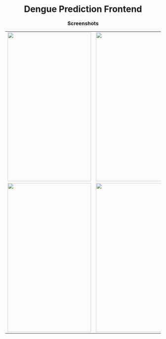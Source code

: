 ﻿<div align="center">

# Dengue Prediction Frontend
  
  
<h3 align="center" style= "margin:3"> Screenshots </h3>

<table>

  <tr>
    <td><img src="https://drive.google.com/uc?export=view&id=1pS8TIBnVoKSG1IgEHowSZbNiNFt6uWrl" width=270 height=480></td>
    <td><img src="https://drive.google.com/uc?export=view&id=1EYyL9GS1x_sNmmWwP2MuI0YHbY8gm_td" width=270 height=480></td>
    <td><img src="https://drive.google.com/uc?export=view&id=1v-24Iu6iGKSlno7_rY-jWEiwERYKNpi3" width=270 height=480></td>
  </tr>
    <tr>
    <td><img src="https://drive.google.com/uc?export=view&id=14aGBG3dDDCqMIl0aHWvdx730qRnKPq6C" width=270 height=480></td> 
    <td><img src="https://drive.google.com/uc?export=view&id=1zk7Nphus98g3GsiIk3kCPx6uRgTIMfLm" width=270 height=480></td>
    <td><img src="https://drive.google.com/uc?export=view&id=1iFRJQSYfqATVtT1ZQZY2tj1QLGDHYYBn" width=270 height=480></td>
  </tr>
 </table>
</div>
